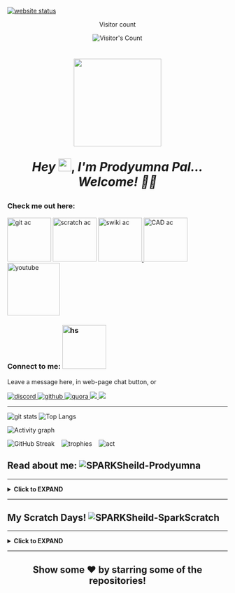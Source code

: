 [![website status](https://img.shields.io/website.svg?down_color=red&down_message=down&up_color=green&up_message=up&url=http%3A%2F%2Fsparkscratch-p.github.io)](https://sparkscratch-p.github.io/)

<div align="center"> 
  <p>Visitor count</p>
  <img src="https://profile-counter.glitch.me/SparkScratch-P/count.svg" alt="Visitor's Count" />
</div>
<h1 align="center"> 
<img src="https://github.com/SparkScratch-P/sparkscratch-p.github.io/blob/main/20220119_174221.gif?raw=true"  width="200px"/>
    
<em>Hey</em> <img src="https://github.com/SparkScratch-P/sparkscratch-p.github.io/blob/main/images/Hi.gif?raw=true" width="29px">, <em>I'm Prodyumna Pal... Welcome! 👨‍💻</em>
</h1>

### Check me out here:

<a href="https://github.com/SparkScratch-P"><img src="https://github.com/SparkScratch-P/sparkscratch-p.github.io/blob/main/github%20ac.png?raw=true" alt="git ac" width="100"/></a> <a href="https://scratch.mit.edu/users/SparkScratch_P/"> <img src="https://github.com/SparkScratch-P/sparkscratch-p.github.io/blob/main/scratch%20ac.png?raw=true" alt="scratch ac" width="100"/></a> <a href="https://en.scratch-wiki.info/wiki/User:SparkScratch_P"> <img src="https://github.com/SparkScratch-P/sparkscratch-p.github.io/blob/main/S%20Wiki%20ac.png?raw=true" alt="swiki ac" width="100"/> </a> <a href="https://www.tinkercad.com/users/0TMFbOW7Vt3?category=circuits&sort=likes&view_mode=default"> <img src="https://github.com/SparkScratch-P/sparkscratch-p.github.io/blob/main/download%20(1).png?raw=true" alt="CAD ac" width="100"/> </a>  <a href="https://www.youtube.com/channel/UCRQG8hydUuuMFdOzRf8NIUw"> <img src="https://github.com/SparkScratch-P/sparkscratch-p.github.io/blob/main/youtube.jpg?raw=true" alt="youtube" width="120"/> </a> 

### Connect to me: <img src="https://raw.githubusercontent.com/SparkScratch-P/sparkscratch-p.github.io/main/images/Handshake.gif" alt="hs" width="100"/>

Leave a message here, in web-page chat button, or

<a href="https://discord.com/channels/844131858597806090">
         <img src="https://img.shields.io/badge/Discord-7289DA?style=for-the-badge&logo=discord&logoColor=white" alt="discord"/>
      </a>
 <a href="https://github.com/SparkScratch-P/sparkscratch-p.github.io/issues/1">
         <img src="https://img.shields.io/badge/GitHub-100000?style=for-the-badge&logo=github&logoColor=white" alt="github"  />
      </a>
<a href="https://www.quora.com/profile/SPARKScratch/questions">
         <img src="https://img.shields.io/badge/Quora-%23B92B27.svg?&style=for-the-badge&logo=Quora&logoColor=white" alt="quora"  />
      </a>
 <a href="https://in.pinterest.com/pin/918382548982499047">
         <img src="https://img.shields.io/badge/Pinterest-%23E60023.svg?&style=for-the-badge&logo=Pinterest&logoColor=white" />
      </a>
 <a href="https://www.youtube.com/channel/UCRQG8hydUuuMFdOzRf8NIUw/channels">
         <img src="https://img.shields.io/badge/YouTube-FF0000?style=for-the-badge&logo=youtube&logoColor=white" />
      </a>


<!-- ShareThis BEGIN --><div class="sharethis-inline-follow-buttons"></div><!-- ShareThis END --> 

---


 ![git stats](https://github-readme-stats.vercel.app/api?username=SparkScratch-P&count_private=true&show_icons=true&theme=blue-green&border_radius=25) ![Top Langs](https://github-readme-stats.vercel.app/api/top-langs/?username=SparkScratch-P&layout=donut&theme=highcontrast&hide_border=true)

   <img src="https://github-readme-activity-graph.vercel.app/graph?username=SparkScratch-P&theme=xcode&hide_border=true" alt="Activity graph">
  
 ![GitHub Streak](http://github-readme-streak-stats.herokuapp.com?user=SparkScratch-P&theme=highcontrast&hide_border=true)&nbsp; &nbsp;
 ![trophies](https://github-profile-trophy.vercel.app/?username=SparkScratch-P&theme=discord)&nbsp; &nbsp;
 ![act](https://activity-graph.herokuapp.com/graph?username=SparkScratch-P&theme=react-dark)


## Read about me: <img src="https://img.shields.io/badge/Prodyumna-Pal-yellow.svg" alt="SPARKSheild-Prodyumna">
---
 
<details><summary><b>Click to EXPAND</b></summary>
         
<p>  Hi Guys !!! I am <strong>SparkScratch_P (Prodyumna Pal).</strong></p>
<p> I am a software (FOSS) developer and electronic systems enthusiast, who patronizes modern and futuristic technologies and aims to increase the interaction between Computers and the real world. I got hooked up in the world of Programming and Development, since my ninth standard, when the lockdown stuck school-going students to computer screens. In 2024, I passed my class 12th under AISSCE (CBSE) from Delhi Public School,(Joka) South Kolkata as the Head Boy of the institution. I have been building software under my own brand stamp, SPARK Technosapiens for 3 years now. I am a Scratch Wiki Editor, and I have also served as the in-charge of Team Graphics and handled various other positions of responsibilities in my school days.

 I began with Scratch, a beginner-level block-based language, but, over time, my algorithm skills evolved, and so did Scratch, with its more modifications and extensions. I had done extensive research on how to use it as a professional language and achieve complex processes of high accuracy and quality using this language, and finally, I made Windows Applications, Websites, web applications, and even higher-level projects including IoT Controls and Augmented Virtual Reality software. I also had a similar journey in discovering the potential of Motion Detection algorithms with Scratch and IoT Sensors. I am skilled in Web-Application Development using Extensive Scratch JS, and IoT (Arduino, ESP) Development using Embedded C language and further trying to integrate the two.

 I have a research paper, titled "Prolonged Suspicious Inactivity Monitoring of Old Aged People", published from a high-impact journal, the International Journal of Scientific Research in Engineering and Management (IJSREM). I have been awarded the Certificate of Merit from the Birla Industrial and Technological Museum, Govt of India during my participation in the Annual Science Fair on Sustainable Development. I have remained an A+ Lvl developer in GitHub during 2020-23. My ongoing research works include Event-Identification: Potentials of Applied Motion Detection Technology with corresponding Augmented Virtual Reality and Telemetry: Connecting UEV (Electronic UAV & UGV) beyond the radio-transmission range.</p>
         
<!--### Pass
-->

<img align="right" src="https://user-images.githubusercontent.com/73777108/144744131-d2867336-140c-4067-9bd6-8914541847b2.png" style="width:200px" >
         
      
<img src="https://img.shields.io/badge/Python-FFD43B?style=for-the-badge&logo=python&logoColor=darkgreen" /> <img src="https://img.shields.io/badge/JavaScript-323330?style=for-the-badge&logo=javascript&logoColor=F7DF1E" /> <img src="https://img.shields.io/badge/C-00599C?style=for-the-badge&logo=c&logoColor=white" /> <img src="https://img.shields.io/badge/C%2B%2B-00599C?style=for-the-badge&logo=c%2B%2B&logoColor=white" /> <img src="https://img.shields.io/badge/Java-ED8B00?style=for-the-badge&logo=java&logoColor=white" /> <img src="https://img.shields.io/badge/json-5E5C5C?style=for-the-badge&logo=json&logoColor=white" /> <img src="https://img.shields.io/badge/HTML5-E34F26?style=for-the-badge&logo=html5&logoColor=white" /> <img src="https://img.shields.io/badge/Arduino_IDE-00979D?style=for-the-badge&logo=arduino&logoColor=white" /> <img src= "https://img.shields.io/badge/Scratch-4D97FF?style=for-the-badge&logo=Scratch&logoColor=white" />
         
<p>Location: <a href="https://goo.gl/maps/q8Dvr1rWEYdxNYZv8">Kolkata(India)</a></p>
         
         
</details>

---

## My Scratch Days! <img src="https://img.shields.io/badge/SparkScratch-P-4D97FF.svg" alt="SPARKSheild-SparkScratch">
---

<details><summary><b>Click to EXPAND</b></summary>
         
         
<a href="https://scratch.mit.edu/users/SparkScratch_P">
<img src="https://img.shields.io/badge/SparkScratch-P-4D97FF?style=for-the-badge&logo=Scratch&logoColor=white" />
</a>

<p>   I am a scratcher from June 21’2020 to Dec 15’2020. I was also <strong>1307th most followed</strong> globally.</p>
       
 <!--### Pass
-->

<img align="right" height="250" width="375" alt="" src="https://github.com/SparkScratch-P/sparkscratch-p.github.io/blob/main/images/comp.gif?raw=true"/>
         
<p>Ranks in India: (scratchstats Dec 15)</p>
<p>Followers - 19th</p>
<p>Viewers - 14th</p>
<p>Luvs - 17th</p>
<p>Faves - 14th</p>
<p>Comments- 11th</p>
<p>Hence, <strong>15th</strong> most celebrated scratcher in <strong>179 days</strong> on scratch.</p>
<p>I got <strong>110 followers</strong> in a single day, 5th November.</p>
<p>My most viewed project (unshared) had <strong>39000+ viewers</strong> in a week and I had a total of <strong>3 trending projects!</strong></p>

         
</details>

---
<h2 align="center">
Show some ❤️ by starring some of the repositories!
</h2>

